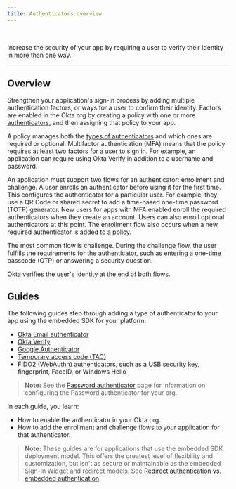 ```yaml
---
title: Authenticators overview
---
```


<ApiLifecycle access="ie" /><br>

Increase the security of your app by requiring a user to verify their identity in more than one way.

---

## Overview

Strengthen your application's sign-in process by adding multiple authentication factors, or ways for a user to confirm their identity. Factors are enabled in the Okta org by creating a policy with one or more [authenticators](https://help.okta.com/okta_help.htm?type=oie&id=ext-about-authenticators), and then assigning that policy to your app.

A policy manages both the [types of authenticators](https://help.okta.com/okta_help.htm?type=oie&id=csh-configure-authenticators) and which ones are required or optional. Multifactor authentication (MFA) means that the policy requires at least two factors for a user to sign in. For example, an application can require using Okta Verify in addition to a username and password.

An application must support two flows for an authenticator: enrollment and challenge. A user enrolls an authenticator before using it for the first time. This configures the authenticator for a particular user. For example, they use a QR Code or shared secret to add a time-based one-time password (TOTP) generator. New users for apps with MFA enabled enroll the required authenticators when they create an account. Users can also enroll optional authenticators at this point. The enrollment flow also occurs when a new, required authenticator is added to a policy.

The most common flow is challenge. During the challenge flow, the user fulfills the requirements for the authenticator, such as entering a one-time passcode (OTP) or answering a security question.

Okta verifies the user's identity at the end of both flows.

## Guides

The following guides step through adding a type of authenticator to your app using the embedded SDK for your platform:

* [Okta Email authenticator](/docs/guides/authenticators-okta-email/aspnet/main/)
* [Okta Verify](/docs/guides/authenticators-okta-verify/aspnet/main/)
* [Google Authenticator](/docs/guides/authenticators-google-authenticator/aspnet/main/)
* [Temporary access code (TAC)](/docs/guides/authenticators-tac-authenticator/main/)
* [FIDO2 (WebAuthn) authenticators](/docs/guides/authenticators-web-authn/aspnet/main/), such as a USB security key, fingerprint, FaceID, or Windows Hello

> **Note:** See the [Password authenticator](https://help.okta.com/okta_help.htm?type=oie&id=ext-configure-password) page for information on configuring the Password authenticator for your org.

In each guide, you learn:

* How to enable the authenticator in your Okta org.
* How to add the enrollment and challenge flows to your application for that authenticator.

> **Note:** These guides are for applications that use the embedded SDK deployment model. This offers the greatest level of flexibility and customization, but isn't as secure or maintainable as the embedded Sign-In Widget and redirect models. See [Redirect authentication vs. embedded authentication](/docs/concepts/redirect-vs-embedded/).
